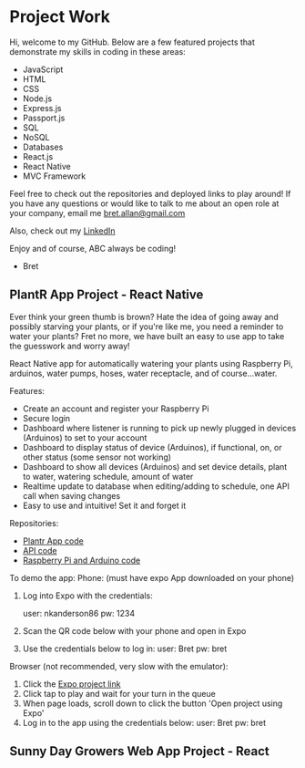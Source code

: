 # Project Work

Hi, welcome to my GitHub. Below are a few featured projects that demonstrate my skills in coding in these areas:

* JavaScript
* HTML
* CSS
* Node.js
* Express.js
* Passport.js
* SQL
* NoSQL
* Databases
* React.js
* React Native
* MVC Framework

Feel free to check out the repositories and deployed links to play around! If you have any questions or would like to talk to me about an open role at your company, email me [bret.allan@gmail.com](mailto:bret.allan@gmail.com?subject=[GitHub]%20You've20got%20my%20attention)

Also, check out my [LinkedIn](https://www.linkedin.com/in/bretja/)

Enjoy and of course, ABC always be coding!

- Bret

## PlantR App Project - React Native
Ever think your green thumb is brown? Hate the idea of going away and possibly starving your plants, or if you're like me, you need a reminder to water your plants? Fret no more, we have built an easy to use app to take the guesswork and worry away! 

React Native app for automatically watering your plants using Raspberry Pi, arduinos, water pumps, hoses, water receptacle, and of course...water. 

Features: 
* Create an account and register your Raspberry Pi
* Secure login 
* Dashboard where listener is running to pick up newly plugged in devices (Arduinos) to set to your account
* Dashboard to display status of device (Arduinos), if functional, on, or other status (some sensor not working)
* Dashboard to show all devices (Arduinos) and set device details, plant to water, watering schedule, amount of water
* Realtime update to database when editing/adding to schedule, one API call when saving changes
* Easy to use and intuitive! Set it and forget it

Repositories:
* [Plantr App code](https://github.com/nkanderson86/Plant-r)
* [API code](https://github.com/eblouin876/project-x-api)
* [Raspberry Pi and Arduino code](https://github.com/eblouin876/project-x-pi)

To demo the app:
Phone: (must have expo App downloaded on your phone) 
  1. Log into Expo with the credentials: 
  
      user: nkanderson86
      pw: 1234
  2. Scan the QR code below with your phone and open in Expo
  3. Use the credentials below to log in:
      user: Bret
      pw: bret
  
Browser (not recommended, very slow with the emulator): 
  1. Click the [Expo project link](https://expo.io/@nkanderson86/projectx)
  2. Click tap to play and wait for your turn in the queue
  3. When page loads, scroll down to click the button 'Open project using Expo'
  4. Log in to the app using the credentials below: 
      user: Bret
      pw: bret
  
## Sunny Day Growers Web App Project - React


